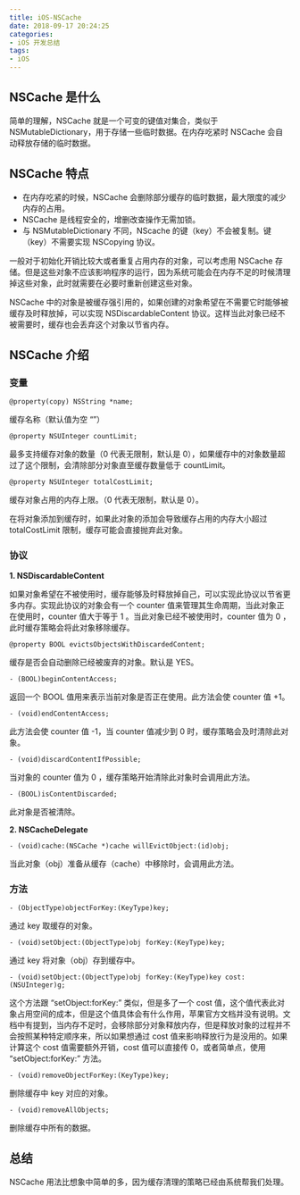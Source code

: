 ```yaml
---
title: iOS-NSCache
date: 2018-09-17 20:24:25
categories:
- iOS 开发总结
tags:
- iOS
---
```

## NSCache 是什么
简单的理解，NSCache 就是一个可变的键值对集合，类似于 NSMutableDictionary，用于存储一些临时数据。在内存吃紧时 NSCache 会自动释放存储的临时数据。

<!-- more -->

## NSCache 特点
* 在内存吃紧的时候，NSCache 会删除部分缓存的临时数据，最大限度的减少内存的占用。
* NSCache 是线程安全的，增删改查操作无需加锁。
* 与 NSMutableDictionary 不同，NScache 的键（key）不会被复制。键（key）不需要实现 NSCopying 协议。

一般对于初始化开销比较大或者重复占用内存的对象，可以考虑用 NSCache 存储。但是这些对象不应该影响程序的运行，因为系统可能会在内存不足的时候清理掉这些对象，此时就需要在必要时重新创建这些对象。

NSCache 中的对象是被缓存强引用的，如果创建的对象希望在不需要它时能够被缓存及时释放掉，可以实现 NSDiscardableContent 协议。这样当此对象已经不被需要时，缓存也会丢弃这个对象以节省内存。

## NSCache 介绍
### 变量
``@property(copy) NSString *name; 
``

缓存名称（默认值为空 “”）

``@property NSUInteger countLimit;
``

最多支持缓存对象的数量（0 代表无限制，默认是 0），如果缓存中的对象数量超过了这个限制，会清除部分对象直至缓存数量低于 countLimit。

``@property NSUInteger totalCostLimit;
``

缓存对象占用的内存上限。（0 代表无限制，默认是 0）。

在将对象添加到缓存时，如果此对象的添加会导致缓存占用的内存大小超过 totalCostLimit 限制，缓存可能会直接抛弃此对象。

### 协议

**1. NSDiscardableContent**

如果对象希望在不被使用时，缓存能够及时释放掉自己，可以实现此协议以节省更多内存。实现此协议的对象会有一个 counter 值来管理其生命周期，当此对象正在使用时，counter 值大于等于 1 。当此对象已经不被使用时，counter 值为 0 ，此时缓存策略会将此对象移除缓存。

``@property BOOL evictsObjectsWithDiscardedContent;
``

缓存是否会自动删除已经被废弃的对象。默认是 YES。

``- (BOOL)beginContentAccess;
``

返回一个 BOOL 值用来表示当前对象是否正在使用。此方法会使 counter 值 +1。

``- (void)endContentAccess;
``

此方法会使 counter 值 -1，当 counter 值减少到 0 时，缓存策略会及时清除此对象。

``- (void)discardContentIfPossible;
``

当对象的 counter 值为 0 ，缓存策略开始清除此对象时会调用此方法。

``- (BOOL)isContentDiscarded;
``

此对象是否被清除。

**2. NSCacheDelegate**

``- (void)cache:(NSCache *)cache willEvictObject:(id)obj;
``

当此对象（obj）准备从缓存（cache）中移除时，会调用此方法。

### 方法
``- (ObjectType)objectForKey:(KeyType)key;
``

通过 key 取缓存的对象。

``- (void)setObject:(ObjectType)obj forKey:(KeyType)key;
``

通过 key 将对象（obj）存到缓存中。

``- (void)setObject:(ObjectType)obj forKey:(KeyType)key cost:(NSUInteger)g;
``

这个方法跟 “setObject:forKey:” 类似，但是多了一个 cost 值，这个值代表此对象占用空间的成本，但是这个值具体会有什么作用，苹果官方文档并没有说明。文档中有提到，当内存不足时，会移除部分对象释放内存，但是释放对象的过程并不会按照某种特定顺序来，所以如果想通过 cost 值来影响释放行为是没用的。如果计算这个 cost 值需要额外开销，cost 值可以直接传 0，或者简单点，使用 “setObject:forKey:” 方法。

``- (void)removeObjectForKey:(KeyType)key;
``

删除缓存中 key 对应的对象。

``- (void)removeAllObjects;
``

删除缓存中所有的数据。

## 总结
NSCache 用法比想象中简单的多，因为缓存清理的策略已经由系统帮我们处理。

